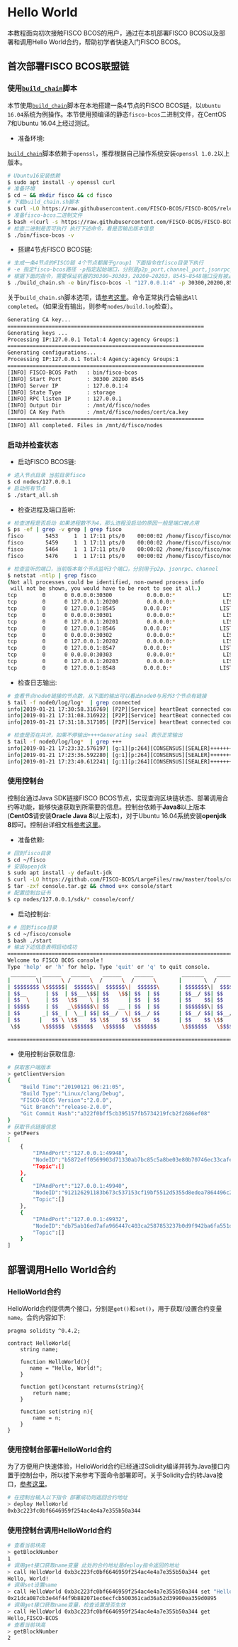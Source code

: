 # Hello World

本教程面向初次接触FISCO BCOS的用户，通过在本机部署FISCO BCOS以及部署和调用Hello World合约，帮助初学者快速入门FISCO BCOS。

## 首次部署FISCO BCOS联盟链

### 使用[`build_chain`][build_chain_code]脚本

本节使用[`build_chain`](build_chain.md)脚本在本地搭建一条4节点的FISCO BCOS链，以`Ubuntu 16.04`系统为例操作。本节使用预编译的静态`fisco-bcos`二进制文件，在CentOS 7和Ubuntu 16.04上经过测试。

- 准备环境:

[`build_chain`](build_chain.md)脚本依赖于`openssl`，推荐根据自己操作系统安装`openssl 1.0.2`以上版本。

```bash
# Ubuntu16安装依赖
$ sudo apt install -y openssl curl
# 准备环境
$ cd ~ && mkdir fisco && cd fisco
# 下载build_chain.sh脚本
$ curl -LO https://raw.githubusercontent.com/FISCO-BCOS/FISCO-BCOS/release-2.0.1/tools/build_chain.sh && chmod u+x build_chain.sh
# 准备fisco-bcos二进制文件
$ bash <(curl -s https://raw.githubusercontent.com/FISCO-BCOS/FISCO-BCOS/release-2.0.1/tools/ci/download_bin.sh) -b release-2.0.1
# 检查二进制是否可执行 执行下述命令，看是否输出版本信息
$ ./bin/fisco-bcos -v
```

- 搭建4节点FISCO BCOS链:

```bash
# 生成一条4节点的FISCO链 4个节点都属于group1 下面指令在fisco目录下执行
# -e 指定fisco-bcos路径 -p指定起始端口，分别是p2p_port,channel_port,jsonrpc_port
# 根据下面的指令，需要保证机器的30300~30303，20200~20203，8545~8548端口没有被占用
$ ./build_chain.sh -e bin/fisco-bcos -l "127.0.0.1:4" -p 30300,20200,8545
```

关于`build_chain.sh`脚本选项，请[参考这里](build_chain.md)。命令正常执行会输出`All completed`。（如果没有输出，则参考`nodes/build.log`检查）。

```bash
Generating CA key...
==============================================================
Generating keys ...
Processing IP:127.0.0.1 Total:4 Agency:agency Groups:1
==============================================================
Generating configurations...
Processing IP:127.0.0.1 Total:4 Agency:agency Groups:1
==============================================================
[INFO] FISCO-BCOS Path   : bin/fisco-bcos
[INFO] Start Port        : 30300 20200 8545
[INFO] Server IP         : 127.0.0.1:4
[INFO] State Type        : storage
[INFO] RPC listen IP     : 127.0.0.1
[INFO] Output Dir        : /mnt/d/fisco/nodes
[INFO] CA Key Path       : /mnt/d/fisco/nodes/cert/ca.key
==============================================================
[INFO] All completed. Files in /mnt/d/fisco/nodes
```

### 启动并检查状态

- 启动FISCO BCOS链:

```bash
# 进入节点目录 当前目录fisco
$ cd nodes/127.0.0.1
# 启动所有节点
$ ./start_all.sh
```

- 检查进程及端口监听:

```bash
# 检查进程是否启动 如果进程数不为4，那么进程没启动的原因一般是端口被占用
$ ps -ef | grep -v grep | grep fisco
fisco       5453     1  1 17:11 pts/0    00:00:02 /home/fisco/fisco/nodes/127.0.0.1/node0/../fisco-bcos -c config.ini
fisco       5459     1  1 17:11 pts/0    00:00:02 /home/fisco/fisco/nodes/127.0.0.1/node1/../fisco-bcos -c config.ini
fisco       5464     1  1 17:11 pts/0    00:00:02 /home/fisco/fisco/nodes/127.0.0.1/node2/../fisco-bcos -c config.ini
fisco       5476     1  1 17:11 pts/0    00:00:02 /home/fisco/fisco/nodes/127.0.0.1/node3/../fisco-bcos -c config.ini

# 检查监听的端口，当前版本每个节点监听3个端口，分别用于p2p、jsonrpc、channel
$ netstat -ntlp | grep fisco
(Not all processes could be identified, non-owned process info
 will not be shown, you would have to be root to see it all.)
tcp        0      0 0.0.0.0:30300           0.0.0.0:*               LISTEN      5453/fisco-bcos
tcp        0      0 127.0.0.1:20200         0.0.0.0:*               LISTEN      5453/fisco-bcos
tcp        0      0 127.0.0.1:8545         0.0.0.0:*               LISTEN      5453/fisco-bcos
tcp        0      0 0.0.0.0:30301           0.0.0.0:*               LISTEN      5459/fisco-bcos
tcp        0      0 127.0.0.1:20201         0.0.0.0:*               LISTEN      5459/fisco-bcos
tcp        0      0 127.0.0.1:8546         0.0.0.0:*               LISTEN      5459/fisco-bcos
tcp        0      0 0.0.0.0:30302           0.0.0.0:*               LISTEN      5464/fisco-bcos
tcp        0      0 127.0.0.1:20202         0.0.0.0:*               LISTEN      5464/fisco-bcos
tcp        0      0 127.0.0.1:8547         0.0.0.0:*               LISTEN      5464/fisco-bcos
tcp        0      0 0.0.0.0:30303           0.0.0.0:*               LISTEN      5476/fisco-bcos
tcp        0      0 127.0.0.1:20203         0.0.0.0:*               LISTEN      5476/fisco-bcos
tcp        0      0 127.0.0.1:8548         0.0.0.0:*               LISTEN      5476/fisco-bcos
```

- 检查日志输出:

```bash
# 查看节点node0链接的节点数，从下面的输出可以看出node0与另外3个节点有链接
$ tail -f node0/log/log*  | grep connected
info|2019-01-21 17:30:58.316769| [P2P][Service] heartBeat connected count,size=3
info|2019-01-21 17:31:08.316922| [P2P][Service] heartBeat connected count,size=3
info|2019-01-21 17:31:18.317105| [P2P][Service] heartBeat connected count,size=3

# 检查是否在共识，如果不停输出++++Generating seal 表示正常输出
$ tail -f node0/log/log*  | grep +++
info|2019-01-21 17:23:32.576197| [g:1][p:264][CONSENSUS][SEALER]++++++++++++++++Generating seal on,blkNum=1,tx=0,myIdx=2,hash=13dcd2da...
info|2019-01-21 17:23:36.592280| [g:1][p:264][CONSENSUS][SEALER]++++++++++++++++Generating seal on,blkNum=1,tx=0,myIdx=2,hash=31d21ab7...
info|2019-01-21 17:23:40.612241| [g:1][p:264][CONSENSUS][SEALER]++++++++++++++++Generating seal on,blkNum=1,tx=0,myIdx=2,hash=49d0e830...
```

### 使用控制台

控制台通过Java SDK链接FISCO BCOS节点，实现查询区块链状态、部署调用合约等功能，能够快速获取到所需要的信息。控制台依赖于**Java8**以上版本(**CentOS**请安装**Oracle Java 8**以上版本)，对于Ubuntu 16.04系统安装**openjdk 8**即可。控制台详细文档[参考这里](console.md)。

- 准备依赖:

```bash
# 回到fisco目录
$ cd ~/fisco
# 安装openjdk
$ sudo apt install -y default-jdk
$ curl -LO https://github.com/FISCO-BCOS/LargeFiles/raw/master/tools/console.tar.gz
$ tar -zxf console.tar.gz && chmod u+x console/start
# 配置控制台证书
$ cp nodes/127.0.0.1/sdk/* console/conf/
```

- 启动控制台:

```bash
# # 回到fisco目录
$ cd ~/fisco/console
$ bash ./start
# 输出下述信息表明启动成功
=============================================================================================
Welcome to FISCO BCOS console！
Type 'help' or 'h' for help. Type 'quit' or 'q' to quit console.
 ________  ______   ______    ______    ______         _______    ______    ______    ______
|        \|      \ /      \  /      \  /      \       |       \  /      \  /      \  /      \
| $$$$$$$$ \$$$$$$|  $$$$$$\|  $$$$$$\|  $$$$$$\      | $$$$$$$\|  $$$$$$\|  $$$$$$\|  $$$$$$\
| $$__      | $$  | $$___\$$| $$   \$$| $$  | $$      | $$__/ $$| $$   \$$| $$  | $$| $$___\$$
| $$  \     | $$   \$$    \ | $$      | $$  | $$      | $$    $$| $$      | $$  | $$ \$$    \
| $$$$$     | $$   _\$$$$$$\| $$   __ | $$  | $$      | $$$$$$$\| $$   __ | $$  | $$ _\$$$$$$\
| $$       _| $$_ |  \__| $$| $$__/  \| $$__/ $$      | $$__/ $$| $$__/  \| $$__/ $$|  \__| $$
| $$      |   $$ \ \$$    $$ \$$    $$ \$$    $$      | $$    $$ \$$    $$ \$$    $$ \$$    $$
 \$$       \$$$$$$  \$$$$$$   \$$$$$$   \$$$$$$        \$$$$$$$   \$$$$$$   \$$$$$$   \$$$$$$

=============================================================================================
```

- 使用控制台获取信息:

```bash
# 获取客户端版本
> getClientVersion
{
    "Build Time":"20190121 06:21:05",
    "Build Type":"Linux/clang/Debug",
    "FISCO-BCOS Version":"2.0.0",
    "Git Branch":"release-2.0.0",
    "Git Commit Hash":"a322f0bff5cb395157fb5734219fcb2f2686ef08"
}
# 获取节点链接信息
> getPeers
[
    {
        "IPAndPort":"127.0.0.1:49948",
        "NodeID":"b5872eff0569903d71330ab7bc85c5a8be03e80b70746ec33cafe27cc4f6f8a71f8c84fd8af9d7912cb5ba068901fe4131ef69b74cc773cdfb318ab11968e41f",
        "Topic":[]
    },
    {
        "IPAndPort":"127.0.0.1:49940",
        "NodeID":"912126291183b673c537153cf19bf5512d5355d8edea7864496c257630d01103d89ae26d17740daebdd20cbc645c9a96d23c9fd4c31d16bccf1037313f74bb1d",
        "Topic":[]
    },
    {
        "IPAndPort":"127.0.0.1:49932",
        "NodeID":"db75ab16ed7afa966447c403ca2587853237b0d9f942ba6fa551dc67ed6822d88da01a1e4da9b51aedafb8c64e9d208d9d3e271f8421f4813dcbc96a07d6a603",
        "Topic":[]
    }
]
```

## 部署调用Hello World合约

### HelloWorld合约

HelloWorld合约提供两个接口，分别是`get()`和`set()`，用于获取/设置合约变量`name`。合约内容如下:

```solidity
pragma solidity ^0.4.2;

contract HelloWorld{
    string name;

    function HelloWorld(){
       name = "Hello, World!";
    }

    function get()constant returns(string){
        return name;
    }

    function set(string n){
    	name = n;
    }
}
```

### 使用控制台部署HelloWorld合约

为了方便用户快速体验，HelloWorld合约已经通过Solidity编译并转为Java接口内置于控制台中，所以接下来参考下面命令部署即可。关于Solidity合约转Java接口，[参考这里](../sdk/index.html)。

```bash
# 在控制台输入以下指令 部署成功则返回合约地址
> deploy HelloWorld
0xb3c223fc0bf6646959f254ac4e4a7e355b50a344
```

### 使用控制台调用HelloWorld合约

```bash
# 查看当前块高
> getBlockNumber
1
# 调用get接口获取name变量 此处的合约地址是deploy指令返回的地址
> call HelloWorld 0xb3c223fc0bf6646959f254ac4e4a7e355b50a344 get
Hello, World!
# 调用set设置name
> call HelloWorld 0xb3c223fc0bf6646959f254ac4e4a7e355b50a344 set "Hello,FISCO-BCOS"
0x21dca087cb3e44f44f9b882071ec6ecfcb500361cad36a52d39900ea359d0895
# 调用get接口获取name变量，检查设置是否生效
> call HelloWorld 0xb3c223fc0bf6646959f254ac4e4a7e355b50a344 get
Hello,FISCO-BCOS
# 查看当前块高
> getBlockNumber
2
```

[build_chain_code]:https://github.com/FISCO-BCOS/FISCO-BCOS/blob/release-2.0.1/tools/build_chain.sh
